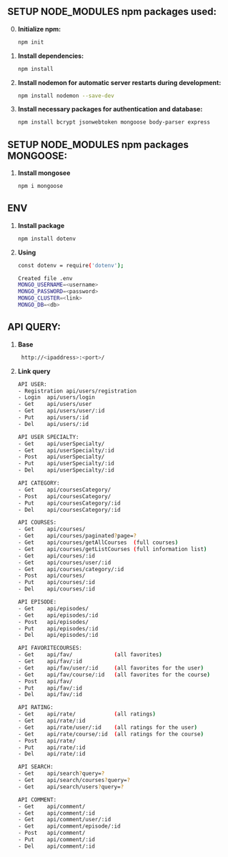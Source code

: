 ## SETUP NODE_MODULES npm packages used:
0. **Initialize npm:**
   ```sh
   npm init

1. **Install dependencies:**
   ```sh
   npm install
   ```

2. **Install nodemon for automatic server restarts during development:**
   ```sh
   npm install nodemon --save-dev
   ```

3. **Install necessary packages for authentication and database:**
   ```sh
   npm install bcrypt jsonwebtoken mongoose body-parser express
   ```
## SETUP NODE_MODULES npm packages MONGOOSE:
1. **Install mongosee**
    ```sh
    npm i mongoose
    ```
## ENV
1. **Install package**
    ```sh
    npm install dotenv
    ```
2. **Using**
    ```sh
    const dotenv = require('dotenv');
    ```
     ```sh
    Created file .env
    MONGO_USERNAME=<username>
    MONGO_PASSWORD=<password>
    MONGO_CLUSTER=<link>
    MONGO_DB=<db>
    ```
## API QUERY:
1. **Base**
   ```sh
    http://<ipaddress>:<port>/
    ```
1. **Link query**
   ```sh
   API USER:
   - Registration api/users/registration
   - Login  api/users/login
   - Get    api/users/user
   - Get    api/users/user/:id
   - Put    api/users/:id
   - Del    api/users/:id

   API USER SPECIALTY: 
   - Get    api/userSpecialty/
   - Get    api/userSpecialty/:id
   - Post   api/userSpecialty/
   - Put    api/userSpecialty/:id
   - Del    api/userSpecialty/:id

   API CATEGORY:
   - Get    api/coursesCategory/
   - Post   api/coursesCategory/
   - Put    api/coursesCategory/:id
   - Del    api/coursesCategory/:id

   API COURSES:
   - Get    api/courses/
   - Get    api/courses/paginated?page=?
   - Get    api/courses/getAllCourses  (full courses)
   - Get    api/courses/getListCourses (full information list)
   - Get    api/courses/:id
   - Get    api/courses/user/:id
   - Get    api/courses/category/:id
   - Post   api/courses/
   - Put    api/courses/:id
   - Del    api/courses/:id

   API EPISODE: 
   - Get    api/episodes/
   - Get    api/episodes/:id
   - Post   api/episodes/
   - Put    api/episodes/:id
   - Del    api/episodes/:id

   API FAVORITECOURSES: 
   - Get    api/fav/             (all favorites)
   - Get    api/fav/:id
   - Get    api/fav/user/:id     (all favorites for the user)
   - Get    api/fav/course/:id   (all favorites for the course)
   - Post   api/fav/
   - Put    api/fav/:id
   - Del    api/fav/:id

   API RATING: 
   - Get    api/rate/            (all ratings)
   - Get    api/rate/:id
   - Get    api/rate/user/:id    (all ratings for the user)
   - Get    api/rate/course/:id  (all ratings for the course)
   - Post   api/rate/
   - Put    api/rate/:id
   - Del    api/rate/:id

   API SEARCH:
   - Get    api/search?query=?
   - Get    api/search/courses?query=?
   - Get    api/search/users?query=?

   API COMMENT: 
   - Get    api/comment/ 
   - Get    api/comment/:id
   - Get    api/comment/user/:id 
   - Get    api/comment/episode/:id
   - Post   api/comment/
   - Put    api/comment/:id
   - Del    api/comment/:id
    ```    
